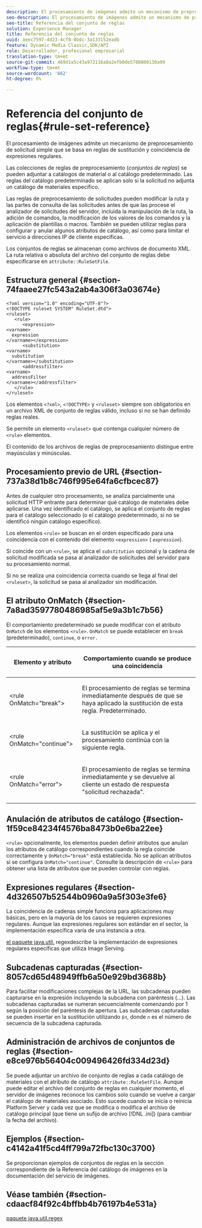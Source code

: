 ```yaml
---
description: El procesamiento de imágenes admite un mecanismo de preprocesamiento de solicitud simple que se basa en reglas de sustitución y coincidencia de expresiones regulares.
seo-description: El procesamiento de imágenes admite un mecanismo de preprocesamiento de solicitud simple que se basa en reglas de sustitución y coincidencia de expresiones regulares.
seo-title: Referencia del conjunto de reglas
solution: Experience Manager
title: Referencia del conjunto de reglas
uuid: aeec7597-4d23-4cf8-8bdc-3a133152eadb
feature: Dynamic Media Classic,SDK/API
role: Desarrollador, profesional empresarial
translation-type: tm+mt
source-git-commit: 469d1a5c43a972116a8a2efb0de5708800130a99
workflow-type: tm+mt
source-wordcount: '662'
ht-degree: 0%

---
```



# Referencia del conjunto de reglas{#rule-set-reference}

El procesamiento de imágenes admite un mecanismo de preprocesamiento de solicitud simple que se basa en reglas de sustitución y coincidencia de expresiones regulares.

<!--<a id="section_F44601A65CE1451EAD0A449C66B773CC"></a>-->

Las colecciones de reglas de preprocesamiento (*conjuntos de reglas*) se pueden adjuntar a catálogos de material o al catálogo predeterminado. Las reglas del catálogo predeterminado se aplican solo si la solicitud no adjunta un catálogo de materiales específico.

Las reglas de preprocesamiento de solicitudes pueden modificar la ruta y las partes de consulta de las solicitudes antes de que las procese el analizador de solicitudes del servidor, incluida la manipulación de la ruta, la adición de comandos, la modificación de los valores de los comandos y la aplicación de plantillas o macros. También se pueden utilizar reglas para configurar y anular algunos atributos de catálogo, así como para limitar el servicio a direcciones IP de cliente específicas.

Los conjuntos de reglas se almacenan como archivos de documento XML. La ruta relativa o absoluta del archivo del conjunto de reglas debe especificarse en `attribute::RuleSetFile`.

## Estructura general {#section-74faaee27fc543a2ab4a306f3a03674e}

```
<?xml version="1.0" encoding="UTF-8"?>
<!DOCTYPE ruleset SYSTEM" RuleSet.dtd">
<ruleset>
   <rule>
      <expression>
<varname>
  expression
</varname></expression>
      <substitution>
<varname>
  substitution
</varname></substitution>
      <addressfilter>
<varname>
  addressFilter
</varname></addressfilter>
   </rule>
</ruleset>
```

Los elementos `<?xml>`, `<!DOCTYPE>` y `<ruleset>` siempre son obligatorios en un archivo XML de conjunto de reglas válido, incluso si no se han definido reglas reales.

Se permite un elemento `<ruleset>` que contenga cualquier número de `<rule>` elementos.

El contenido de los archivos de reglas de preprocesamiento distingue entre mayúsculas y minúsculas.

## Procesamiento previo de URL {#section-737a38d1b8c746f995e64fa6cfbcec87}

Antes de cualquier otro procesamiento, se analiza parcialmente una solicitud HTTP entrante para determinar qué catálogo de materiales debe aplicarse. Una vez identificado el catálogo, se aplica el conjunto de reglas para el catálogo seleccionado (o el catálogo predeterminado, si no se identificó ningún catálogo específico).

Los elementos `<rule>` se buscan en el orden especificado para una coincidencia con el contenido del elemento `<expression>` ( *`expression`*).

Si coincide con un `<rule>`, se aplica el *`substitution`* opcional y la cadena de solicitud modificada se pasa al analizador de solicitudes del servidor para su procesamiento normal.

Si no se realiza una coincidencia correcta cuando se llega al final del `<ruleset>`, la solicitud se pasa al analizador sin modificación.

## El atributo OnMatch {#section-7a8ad3597780486985af5e9a3b1c7b56}

El comportamiento predeterminado se puede modificar con el atributo `OnMatch` de los elementos `<rule>`. `OnMatch` se puede establecer en  `break` (predeterminado),  `continue`, o  `error.`

<table id="table_4CABF55B33854A128D5F326B31C6C397"> 
 <thead> 
  <tr> 
   <th colname="col1" class="entry"> <p>Elemento y atributo </p> </th> 
   <th colname="col2" class="entry"> <p>Comportamiento cuando se produce una coincidencia </p> </th> 
  </tr> 
 </thead>
 <tbody> 
  <tr> 
   <td colname="col1"> <p><span class="codeph"> &lt;rule OnMatch="break"&gt;</span> </p> </td> 
   <td colname="col2"> <p>El procesamiento de reglas se termina inmediatamente después de que se haya aplicado la sustitución de esta regla. Predeterminado. </p> </td> 
  </tr> 
  <tr> 
   <td colname="col1"> <p><span class="codeph"> &lt;rule OnMatch="continue"&gt;</span> </p> </td> 
   <td colname="col2"> <p>La sustitución se aplica y el procesamiento continúa con la siguiente regla. </p> </td> 
  </tr> 
  <tr> 
   <td colname="col1"> <p><span class="codeph"> &lt;rule OnMatch="error"&gt;</span> </p> </td> 
   <td colname="col2"> <p>El procesamiento de reglas se termina inmediatamente y se devuelve al cliente un estado de respuesta "solicitud rechazada". </p> </td> 
  </tr> 
 </tbody> 
</table>

## Anulación de atributos de catálogo {#section-1f59ce84234f4576ba8473b0e6ba22ee}

`<rule>` opcionalmente, los elementos pueden definir atributos que anulan los atributos de catálogo correspondientes cuando la regla coincide correctamente y  `OnMatch="break"` está establecida. No se aplican atributos si se configura `OnMatch="continue"`. Consulte la descripción de `<rule>` para obtener una lista de atributos que se pueden controlar con reglas.

## Expresiones regulares {#section-4d326507b52544b0960a9a5f303e3fe6}

La coincidencia de cadenas simple funciona para aplicaciones muy básicas, pero en la mayoría de los casos se requieren expresiones regulares. Aunque las expresiones regulares son estándar en el sector, la implementación específica varía de una instancia a otra.

[el paquete java.util.](https://www2.cs.duke.edu/csed/java/jdk1.4.2/docs/api/) regexdescribe la implementación de expresiones regulares específicas que utiliza Image Serving.

## Subcadenas capturadas {#section-8057cd65d48949ffb6a50e929bd3688b}

Para facilitar modificaciones complejas de la URL, las subcadenas pueden capturarse en la expresión incluyendo la subcadena con paréntesis (...). Las subcadenas capturadas se numeran secuencialmente comenzando por 1 según la posición del paréntesis de apertura. Las subcadenas capturadas se pueden insertar en la sustitución utilizando *`$n`*, donde *`n`* es el número de secuencia de la subcadena capturada.

## Administración de archivos de conjuntos de reglas {#section-e8ce976b56404c009496426fd334d23d}

Se puede adjuntar un archivo de conjunto de reglas a cada catálogo de materiales con el atributo de catálogo `attribute::RuleSetFile`. Aunque puede editar el archivo del conjunto de reglas en cualquier momento, el servidor de imágenes reconoce los cambios solo cuando se vuelve a cargar el catálogo de materiales asociado. Esto sucede cuando se inicia o reinicia Platform Server y cada vez que se modifica o modifica el archivo de catálogo principal (que tiene un sufijo de archivo [!DNL .ini]) (para cambiar la fecha del archivo).

## Ejemplos {#section-c4142a41f5cd4ff799a72fbc130c3700}

Se proporcionan ejemplos de conjuntos de reglas en la sección correspondiente de la Referencia del catálogo de imágenes en la documentación del servicio de imágenes.

## Véase también {#section-cdaacf84f92c4bffbb4b76197b4e531a}

[paquete java.util.regex](https://www2.cs.duke.edu/csed/java/jdk1.4.2/docs/api/)
